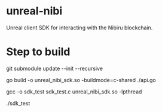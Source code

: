 # unreal-nibi

Unreal client SDK for interacting with the Nibiru blockchain.

# Step to build

git submodule update --init --recursive

go build -o unreal_nibi_sdk.so -buildmode=c-shared ./api.go

gcc -o sdk_test sdk_test.c unreal_nibi_sdk.so -lpthread

./sdk_test
